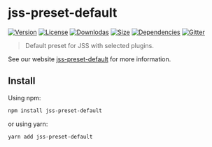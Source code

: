 # jss-preset-default

[![Version](https://img.shields.io/npm/v/jss-preset-default.svg?style=flat)](https://npmjs.org/package/jss-preset-default)
[![License](https://img.shields.io/npm/l/jss-preset-default.svg?style=flat)](https://github.com/cssinjs/jss/blob/master/LICENSE)
[![Downlodas](https://img.shields.io/npm/dm/jss-preset-default.svg?style=flat)](https://npmjs.org/package/jss-preset-default)
[![Size](https://img.shields.io/bundlephobia/minzip/jss-preset-default.svg?style=flat)](https://npmjs.org/package/jss-preset-default)
[![Dependencies](https://img.shields.io/david/cssinjs/jss.svg?path=packages%2Fjss-preset-default&style=flat)](https://npmjs.org/package/jss-preset-default)
[![Gitter](https://badges.gitter.im/JoinChat.svg)](https://gitter.im/cssinjs/lobby)

> Default preset for JSS with selected plugins.

See our website [jss-preset-default](https://cssinjs.org/jss-preset-default?v=v10.0.2) for more information.

## Install

Using npm:

```sh
npm install jss-preset-default
```

or using yarn:

```sh
yarn add jss-preset-default
```
